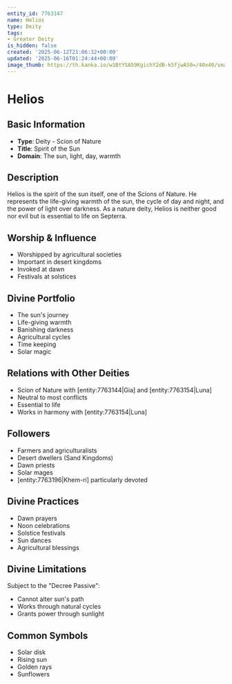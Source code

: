 ```yaml
---
entity_id: 7763147
name: Helios
type: Deity
tags:
- Greater Deity
is_hidden: false
created: '2025-06-12T21:06:32+00:00'
updated: '2025-06-16T01:24:44+00:00'
image_thumb: https://th.kanka.io/w1BtYSA59KgichY2dB-k5fjwAS0=/40x40/smart/src/campaigns/322885/9f0da608-732b-43b9-bdb5-335992506216.png
---
```


# Helios

## Basic Information

- **Type**: Deity - Scion of Nature
- **Title**: Spirit of the Sun
- **Domain**: The sun, light, day, warmth

## Description

Helios is the spirit of the sun itself, one of the Scions of Nature. He represents the life-giving warmth of the sun, the cycle of day and night, and the power of light over darkness. As a nature deity, Helios is neither good nor evil but is essential to life on Septerra.

## Worship & Influence

- Worshipped by agricultural societies
- Important in desert kingdoms
- Invoked at dawn
- Festivals at solstices

## Divine Portfolio

- The sun's journey
- Life-giving warmth
- Banishing darkness
- Agricultural cycles
- Time keeping
- Solar magic

## Relations with Other Deities

- Scion of Nature with [entity:7763144|Gia] and [entity:7763154|Luna]
- Neutral to most conflicts
- Essential to life
- Works in harmony with [entity:7763154|Luna]

## Followers

- Farmers and agriculturalists
- Desert dwellers (Sand Kingdoms)
- Dawn priests
- Solar mages
- [entity:7763196|Khem-ri] particularly devoted

## Divine Practices

- Dawn prayers
- Noon celebrations
- Solstice festivals
- Sun dances
- Agricultural blessings

## Divine Limitations

Subject to the "Decree Passive":

- Cannot alter sun's path
- Works through natural cycles
- Grants power through sunlight

## Common Symbols

- Solar disk
- Rising sun
- Golden rays
- Sunflowers